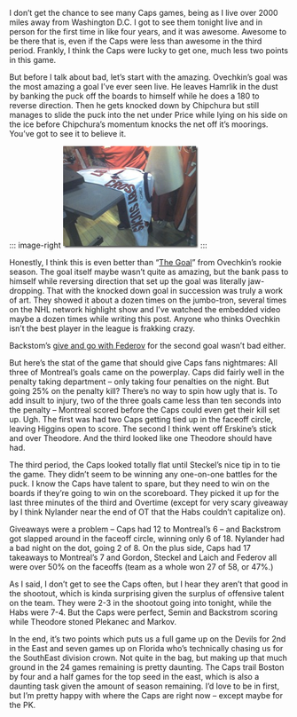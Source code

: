 I don’t get the chance to see many Caps games, being as I live over 2000
miles away from Washington D.C. I got to see them tonight live and in
person for the first time in like four years, and it was awesome.
Awesome to be there that is, even if the Caps were less than awesome in
the third period. Frankly, I think the Caps were lucky to get one, much
less two points in this game.

But before I talk about bad, let’s start with the amazing. Ovechkin’s
goal was the most amazing a goal I’ve ever seen live. He leaves Hamrlik
in the dust by banking the puck off the boards to himself while he does
a 180 to reverse direction. Then he gets knocked down by Chipchura but
still manages to slide the puck into the net under Price while lying on
his side on the ice before Chipchura’s momentum knocks the net off it’s
moorings. You’ve got to see it to believe it.

::: image-right
[![Crosby Sucks Caps Jersey](https://raw.githubusercontent.com/devhawk/devhawk.github.io/master/images/blog/1k73u-34dd2010d2b88ae59d73e34440148648.499ce477_1__3.jpg "Crosby Sucks Caps Jersey")](http://twitpic.com/1k73u) 
:::

Honestly, I think this is even better than “[The
Goal](http://www.youtube.com/watch?v=TqCgwpkOpUo)” from Ovechkin’s
rookie season. The goal itself maybe wasn’t quite as amazing, but the
bank pass to himself while reversing direction that set up the goal was
literally jaw-dropping. That with the knocked down goal in succession
was truly a work of art. They showed it about a dozen times on the
jumbo-tron, several times on the NHL network highlight show and I’ve
watched the embedded video maybe a dozen times while writing this post.
Anyone who thinks Ovechkin isn’t the best player in the league is
frakking crazy.

Backstom’s [give and go with
Federov](http://www.nhl.tv/team/console.jsp?hlg=20082009,2,856&event=WSH212)
for the second goal wasn’t bad either.

But here’s the stat of the game that should give Caps fans nightmares:
All three of Montreal’s goals came on the powerplay. Caps did fairly
well in the penalty taking department – only taking four penalties on
the night. But going 25% on the penalty kill? There’s no way to spin how
ugly that is. To add insult to injury, two of the three goals came less
than ten seconds into the penalty – Montreal scored before the Caps
could even get their kill set up. Ugh. The first was had two Caps
getting tied up in the faceoff circle, leaving Higgins open to score.
The second I think went off Erskine’s stick and over Theodore. And the
third looked like one Theodore should have had.

The third period, the Caps looked totally flat until Steckel’s nice tip
in to tie the game. They didn’t seem to be winning any one-on-one
battles for the puck. I know the Caps have talent to spare, but they
need to win on the boards if they’re going to win on the scoreboard.
They picked it up for the last three minutes of the third and Overtime
(except for very scary giveaway by I think Nylander near the end of OT
that the Habs couldn’t capitalize on).

Giveaways were a problem – Caps had 12 to Montreal’s 6 – and Backstrom
got slapped around in the faceoff circle, winning only 6 of 18. Nylander
had a bad night on the dot, going 2 of 8. On the plus side, Caps had 17
takeaways to Montreal’s 7 and Gordon, Steckel and Laich and Federov all
were over 50% on the faceoffs (team as a whole won 27 of 58, or 47%.)

As I said, I don’t get to see the Caps often, but I hear they aren’t
that good in the shootout, which is kinda surprising given the surplus
of offensive talent on the team. They were 2-3 in the shootout going
into tonight, while the Habs were 7-4. But the Caps were perfect, Semin
and Backstrom scoring while Theodore stoned Plekanec and Markov.

In the end, it’s two points which puts us a full game up on the Devils
for 2nd in the East and seven games up on Florida who’s technically
chasing us for the SouthEast division crown. Not quite in the bag, but
making up that much ground in the 24 games remaining is pretty daunting.
The Caps trail Boston by four and a half games for the top seed in the
east, which is also a daunting task given the amount of season
remaining. I’d love to be in first, but I’m pretty happy with where the
Caps are right now – except maybe for the PK.
